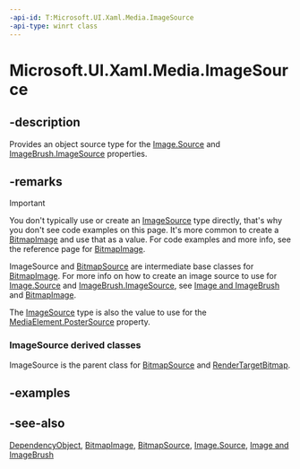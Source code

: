 ```yaml
---
-api-id: T:Microsoft.UI.Xaml.Media.ImageSource
-api-type: winrt class
---
```


<!-- Class syntax.
public class ImageSource : Windows.UI.Xaml.DependencyObject, Windows.UI.Xaml.Media.IImageSource
-->

# Microsoft.UI.Xaml.Media.ImageSource

## -description
Provides an object source type for the [Image.Source](../microsoft.ui.xaml.controls/image_source.md) and [ImageBrush.ImageSource](imagebrush_imagesource.md) properties.

## -remarks
> [!IMPORTANT]
> You don't typically use or create an [ImageSource](imagebrush_imagesource.md) type directly, that's why you don't see code examples on this page. It's more common to create a [BitmapImage](../microsoft.ui.xaml.media.imaging/bitmapimage.md) and use that as a value. For code examples and more info, see the reference page for [BitmapImage](../microsoft.ui.xaml.media.imaging/bitmapimage.md).

ImageSource and [BitmapSource](../microsoft.ui.xaml.media.imaging/bitmapsource.md) are intermediate base classes for [BitmapImage](../microsoft.ui.xaml.media.imaging/bitmapimage.md). For more info on how to create an image source to use for [Image.Source](../microsoft.ui.xaml.controls/image_source.md) and [ImageBrush.ImageSource](imagebrush_imagesource.md), see [Image and ImageBrush](/windows/uwp/controls-and-patterns/images-imagebrushes) and [BitmapImage](../microsoft.ui.xaml.media.imaging/bitmapimage.md).

The [ImageSource](imagebrush_imagesource.md) type is also the value to use for the [MediaElement.PosterSource](../microsoft.ui.xaml.controls/mediaelement_postersource.md) property.

### **ImageSource** derived classes

ImageSource is the parent class for [BitmapSource](../microsoft.ui.xaml.media.imaging/bitmapsource.md) and [RenderTargetBitmap](../microsoft.ui.xaml.media.imaging/rendertargetbitmap.md).

## -examples

## -see-also
[DependencyObject](../microsoft.ui.xaml/dependencyobject.md), [BitmapImage](../microsoft.ui.xaml.media.imaging/bitmapimage.md), [BitmapSource](../microsoft.ui.xaml.media.imaging/bitmapsource.md), [Image.Source](../microsoft.ui.xaml.controls/image_source.md), [Image and ImageBrush](/windows/uwp/controls-and-patterns/images-imagebrushes)
